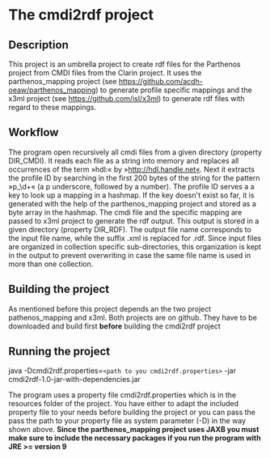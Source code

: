 # The cmdi2rdf project

## Description
This project is an umbrella project to create rdf files for the Parthenos project from CMDI files from the Clarin project. It uses the parthenos_mapping project 
(see https://github.com/acdh-oeaw/parthenos_mapping) to generate profile specific mappings and the x3ml project (see https://github.com/isl/x3ml) to generate 
rdf files with regard to these mappings. 

## Workflow
The program open recursively all cmdi files from a given directory (property DIR_CMDI). It reads each file as a string into memory and replaces all occurrences of 
the term »hdl:« by »http://hdl.handle.net«. Next it extracts the profile ID by searching in the first 200 bytes of the string for the pattern »p_\d+« (a p underscore, 
followed by a number). The profile ID serves a a key to look up a mapping in a hashmap. If the key doesn't exist so far, it is generated with the help of the 
parthenos_mapping project and stored as a byte array in the hashmap. 
The cmdi file and the specific mapping are passed to x3ml project to generate the rdf output. This output is stored in a given directory (property DIR_RDF). The output file name corresponds to the input file name, while the suffix .xml is replaced for .rdf. Since input files are organized in collection specific sub-directories, this organization is kept in the output to prevent overwriting in case the same file name is used in more than one collection. 

 

## Building the project
As mentioned before this project depends an the two project pathenos_mapping and x3ml. Both projects are on github. They have to be downloaded and build first **before** building the cmdi2rdf project

## Running the project
java -Dcmdi2rdf.properties=`<path to you cmdi2rdf.properties>` -jar cmdi2rdf-1.0-jar-with-dependencies.jar

The program uses a property file cmdi2rdf.properties which is in the resources folder of the project. You have either to adapt the included property file to your needs before building the project or you can pass the pass the path to your property file as system parameter (-D) in the way shown above. **Since the parthenos_mapping project uses JAXB you must make sure to include the necessary packages if you run the program with JRE >= version 9**  